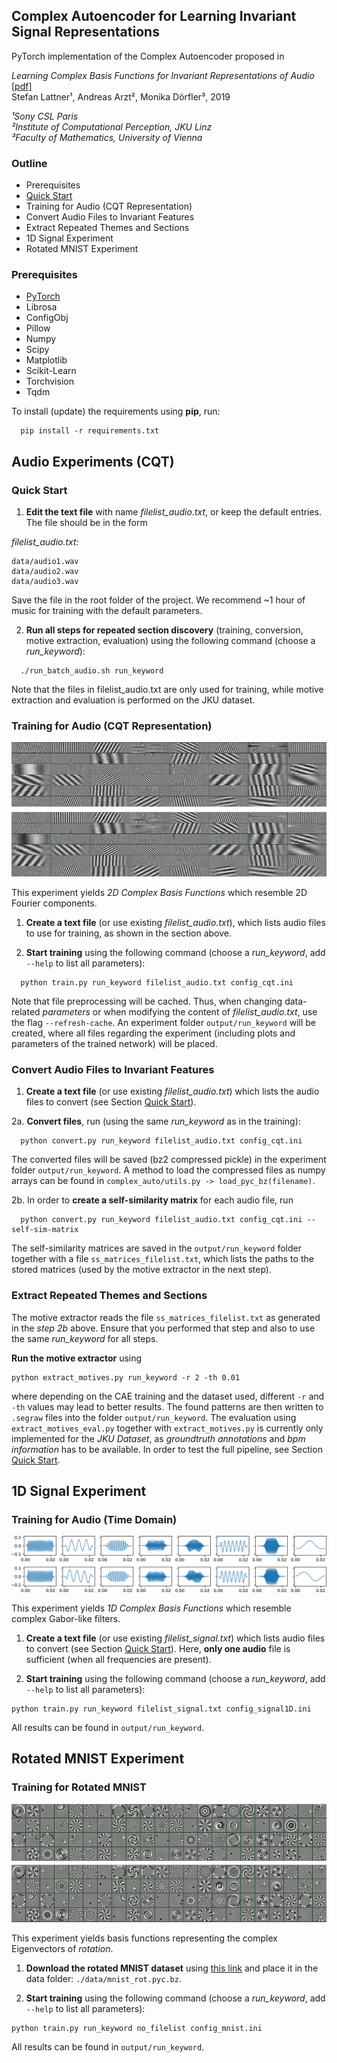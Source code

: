 

## Complex Autoencoder for Learning Invariant Signal Representations

PyTorch implementation of the Complex Autoencoder proposed in 

*Learning Complex Basis Functions for Invariant Representations of Audio* [[pdf]](http://www.stefanlattner.at/data/paper_complex_auto_arxiv.pdf)<br/>
Stefan Lattner¹, Andreas Arzt², Monika Dörfler³, 2019<br/>

*¹Sony CSL Paris*<br/>
*²Institute of Computational Perception, JKU Linz*<br/>
*³Faculty of Mathematics, University of Vienna*<br/>

### Outline ###

* Prerequisites
* [Quick Start](#quick-start)
* Training for Audio (CQT Representation)
* Convert Audio Files to Invariant Features
* Extract Repeated Themes and Sections
* 1D Signal Experiment
* Rotated MNIST Experiment

### Prerequisites ###

* [PyTorch](http://www.pytorch.org)
* Librosa
* ConfigObj
* Pillow
* Numpy
* Scipy
* Matplotlib
* Scikit-Learn
* Torchvision
* Tqdm


To install (update) the requirements using **pip**, run:
```
  pip install -r requirements.txt
```

## Audio Experiments (CQT)
### Quick Start ###

1. **Edit the text file** with name *filelist_audio.txt*, or keep the default entries. The file should be in the form

*filelist_audio.txt:*
```
data/audio1.wav
data/audio2.wav
data/audio3.wav
```
Save the file in the root folder of the project. We recommend ~1 hour of music 
for training with the default parameters.

2. **Run all steps for repeated section discovery** (training, conversion, 
motive extraction, evaluation) using the following command (choose a 
*run_keyword*):

```
  ./run_batch_audio.sh run_keyword
```
Note that the files in filelist_audio.txt are only used for training, while 
motive extraction and evaluation is performed on the JKU dataset.

### Training for Audio (CQT Representation) ###

![](images/filters_cqt.png)

This experiment yields *2D Complex Basis Functions* which resemble 2D 
Fourier components.

1. **Create a text file** (or use existing *filelist_audio.txt*), which lists
 audio files to use for training, as shown in the section above.

2. **Start training** using the following command
(choose a *run_keyword*, add `--help` to list all parameters):
```
  python train.py run_keyword filelist_audio.txt config_cqt.ini
```
Note that file preprocessing will be cached. Thus, when changing 
data-related *parameters* or when modifying the content of *filelist_audio.txt*, 
use the flag `--refresh-cache`.
An experiment folder `output/run_keyword` will be created, where all files regarding the experiment (including plots and parameters of the trained network) will be placed.

### Convert Audio Files to Invariant Features

1. **Create a text file** (or use existing *filelist_audio.txt*) which lists
 the audio files to convert (see Section [Quick Start](#quick-start)).

2a. **Convert files**, run (using the same *run_keyword* as in the 
training):
```
  python convert.py run_keyword filelist_audio.txt config_cqt.ini
```
The converted files will be saved (bz2 compressed pickle) in the experiment folder `output/run_keyword`.
A method to load the compressed files as numpy arrays can be found in `complex_auto/utils.py
 -> load_pyc_bz(filename)`.

2b. In order to **create a self-similarity matrix** for each audio file, run
```
  python convert.py run_keyword filelist_audio.txt config_cqt.ini --self-sim-matrix
```
The self-similarity matrices are saved in the `output/run_keyword` folder 
together with a file `ss_matrices_filelist.txt`, which lists the paths to 
the stored matrices (used by the motive extractor in the next step).

### Extract Repeated Themes and Sections

The motive extractor reads the file `ss_matrices_filelist.txt` as generated 
in the *step 2b* above. Ensure that you performed that step and also to use 
the same *run_keyword* for all steps.
 
**Run the motive extractor** using
```
python extract_motives.py run_keyword -r 2 -th 0.01
```
where depending on the CAE training and the dataset used, different `-r` and 
`-th` values may lead to better results. The found patterns are then 
written to `.segraw` files into the folder
`output/run_keyword`. The evaluation using `extract_motives_eval.py` 
together with `extract_motives.py` is currently only implemented for the 
*JKU Dataset*, as *groundtruth annotations* and *bpm information* has to be 
available. In order to test the full pipeline, see Section
[Quick Start](#quick-start).

## 1D Signal Experiment

### Training for Audio (Time Domain)

![](images/filters_signal.png)

This experiment yields *1D Complex Basis Functions* which resemble 
complex Gabor-like filters.

1. **Create a text file** (or use existing *filelist_signal.txt*) which lists 
audio files to convert (see Section [Quick Start](#quick-start)).
Here, **only one audio** file is sufficient (when all frequencies are present).

2. **Start training** using the following command
(choose a *run_keyword*, add `--help` to list all parameters):

```
python train.py run_keyword filelist_signal.txt config_signal1D.ini
```

All results can be found in `output/run_keyword`.


## Rotated MNIST Experiment

### Training for Rotated MNIST

![](images/filters_mnist.png)

This experiment yields basis functions representing the complex Eigenvectors 
of *rotation*.

1. **Download the rotated MNIST dataset** using [this link](http://www.stefanlattner.at/data/mnist_rot.pyc.bz) and place it in the data folder: `./data/mnist_rot.pyc.bz`.

2. **Start training** using the following command (choose a *run_keyword*, add `--help` to list all parameters):

```
python train.py run_keyword no_filelist config_mnist.ini
```

All results can be found in `output/run_keyword`.
